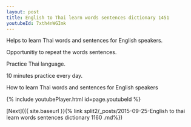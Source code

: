 ```yaml
---
layout: post
title: English to Thai learn words sentences dictionary 1451 
youtubeId: 7xth4nWGImk
---
```

 
 
Helps to learn Thai words and sentences for English speakers.

Opportunitiy to repeat the words sentences. 

Practice Thai language. 
 
10 minutes practice every day. 
 
How to learn Thai words and sentences for English speakers 
 
{% include youtubePlayer.html id=page.youtubeId %}
 
 
[Next]({{ site.baseurl }}{% link  split2/_posts/2015-09-25-English to thai learn words sentences dictionary 1160 .md%})
 
